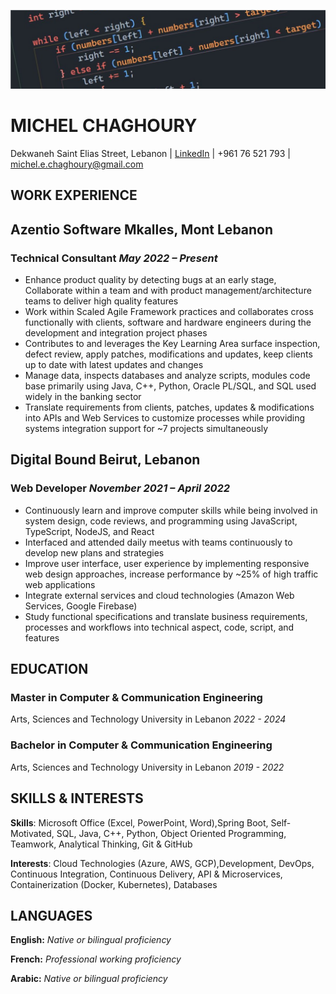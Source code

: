 ![](https://github.com/MichelEChaghoury/MichelEChaghoury/blob/main/BG.jfif)
# MICHEL CHAGHOURY

Dekwaneh Saint Elias Street, Lebanon | [LinkedIn](https://www.linkedin.com/in/mchaghoury/) | +961 76 521 793 | [michel.e.chaghoury@gmail.com](mailto:michel.e.chaghoury@gmail.com)

## WORK EXPERIENCE

## Azentio Software Mkalles, Mont Lebanon

### Technical Consultant _May 2022 – Present_

- Enhance product quality by detecting bugs at an early stage, Collaborate within a team and with product management/architecture teams to deliver high quality features
- Work within Scaled Agile Framework practices and collaborates cross functionally with clients, software and hardware engineers during the development and integration project phases
- Contributes to and leverages the Key Learning Area surface inspection, defect review, apply patches, modifications and updates, keep clients up to date with latest updates and changes
- Manage data, inspects databases and analyze scripts, modules code base primarily using Java, C++, Python, Oracle PL/SQL, and SQL used widely in the banking sector
- Translate requirements from clients, patches, updates & modifications into APIs and Web Services to customize processes while providing systems integration support for ~7 projects simultaneously

## Digital Bound Beirut, Lebanon

### Web Developer _November 2021 – April 2022_

- Continuously learn and improve computer skills while being involved in system design, code reviews, and programming using JavaScript, TypeScript, NodeJS, and React
- Interfaced and attended daily meetus with teams continuously to develop new plans and strategies
- Improve user interface, user experience by implementing responsive web design approaches, increase performance by ~25% of high traffic web applications
- Integrate external services and cloud technologies (Amazon Web Services, Google Firebase)
- Study functional specifications and translate business requirements, processes and workflows into technical aspect, code, script, and features

## EDUCATION

### Master in Computer & Communication Engineering

Arts, Sciences and Technology University in Lebanon _2022 - 2024_

### Bachelor in Computer & Communication Engineering

Arts, Sciences and Technology University in Lebanon _2019 - 2022_

## SKILLS & INTERESTS

**Skills**: Microsoft Office (Excel, PowerPoint, Word),Spring Boot, Self-Motivated, SQL, Java, C++,
Python, Object Oriented Programming, Teamwork, Analytical Thinking, Git & GitHub

**Interests**: Cloud Technologies (Azure, AWS, GCP),Development, DevOps, Continuous Integration,
Continuous Delivery, API & Microservices, Containerization (Docker, Kubernetes), Databases

## LANGUAGES

**English:** _Native or bilingual proficiency_

**French:** _Professional working proficiency_

**Arabic:** _Native or bilingual proficiency_
